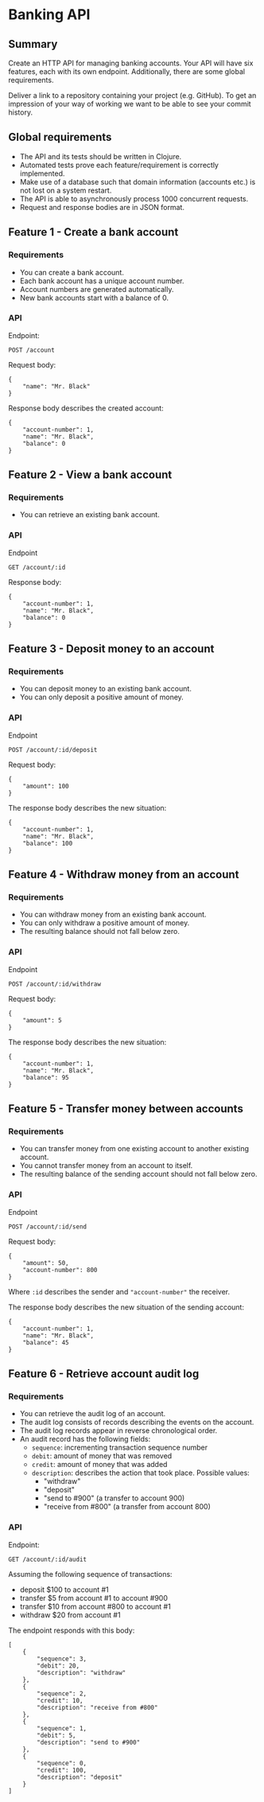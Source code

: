 # Banking API

## Summary

Create an HTTP API for managing banking accounts. Your API will have six features, each with its own endpoint. Additionally, there are some global requirements.

Deliver a link to a repository containing your project (e.g. GitHub). To get an impression of your way of working we want to be able to see your commit history.
## Global requirements
- The API and its tests should be written in Clojure.
- Automated tests prove each feature/requirement is correctly implemented.
- Make use of a database such that domain information (accounts etc.) is not lost on a system restart.
- The API is able to asynchronously process 1000 concurrent requests.
- Request and response bodies are in JSON format.


## Feature 1 - Create a bank account

### Requirements

- You can create a bank account.
- Each bank account has a unique account number.
- Account numbers are generated automatically.
- New bank accounts start with a balance of 0.

### API

Endpoint:

    POST /account

Request body:


    {
        "name": "Mr. Black"
    }

Response body describes the created account:

    {
        "account-number": 1,
        "name": "Mr. Black",
        "balance": 0
    }

## Feature 2 - View a bank account

### Requirements

- You can retrieve an existing bank account.

### API

Endpoint

    GET /account/:id

Response body:

    {
        "account-number": 1,
        "name": "Mr. Black",
        "balance": 0
    }


## Feature 3 - Deposit money to an account

### Requirements

- You can deposit money to an existing bank account.
- You can only deposit a positive amount of money.

### API

Endpoint

    POST /account/:id/deposit

Request body:

    {
        "amount": 100
    }

The response body describes the new situation:

    {
        "account-number": 1,
        "name": "Mr. Black",
        "balance": 100
    }

## Feature 4 - Withdraw money from an account

### Requirements

- You can withdraw money from an existing bank account.
- You can only withdraw a positive amount of money.
- The resulting balance should not fall below zero.

### API

Endpoint

    POST /account/:id/withdraw

Request body:

    {
        "amount": 5
    }

The response body describes the new situation:

    {
        "account-number": 1,
        "name": "Mr. Black",
        "balance": 95
    }


## Feature 5 - Transfer money between accounts

### Requirements

- You can transfer money from one existing account to another existing account.
- You cannot transfer money from an account to itself.
- The resulting balance of the sending account should not fall below
  zero.

### API

Endpoint

    POST /account/:id/send

Request body:

    {
        "amount": 50,
        "account-number": 800
    }

Where `:id` describes the sender and `"account-number"` the receiver.

The response body describes the new situation of the sending
account:

    {
        "account-number": 1,
        "name": "Mr. Black",
        "balance": 45
    }

## Feature 6 - Retrieve account audit log

### Requirements

- You can retrieve the audit log of an account.
- The audit log consists of records describing the events on the account.
- The audit log records appear in reverse chronological
order.
- An audit record has the following fields:
  - `sequence`: incrementing transaction sequence number
  - `debit`: amount of money that was removed
  - `credit`: amount of money that was added
  - `description`: describes the action that took place. Possible values:
    - "withdraw"
    - "deposit"
    - "send to #900" (a transfer to account 900)
    - "receive from #800" (a transfer from account 800)

### API

Endpoint:

    GET /account/:id/audit

Assuming the following sequence of transactions:

- deposit $100 to account #1
- transfer $5 from account #1 to account #900
- transfer $10 from account #800 to account #1
- withdraw $20 from account #1

The endpoint responds with this body:

    [
        {
            "sequence": 3,
            "debit": 20,
            "description": "withdraw"
        },
        {
            "sequence": 2,
            "credit": 10,
            "description": "receive from #800"
        },
        {
            "sequence": 1,
            "debit": 5,
            "description": "send to #900"
        },
        {
            "sequence": 0,
            "credit": 100,
            "description": "deposit"
        }
    ]
